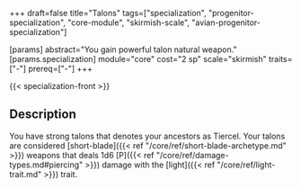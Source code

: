 +++
draft=false
title="Talons"
tags=["specialization", "progenitor-specialization", "core-module", "skirmish-scale", "avian-progenitor-specialization"]

[params]
  abstract="You gain powerful talon natural weapon."
  [params.specialization]
    module="core"
    cost="2 sp"
    scale="skirmish"
    traits=["-"]
    prereq=["-"]
+++

{{< specialization-front >}}

## Description

You have strong talons that denotes your ancestors as Tiercel. Your talons are considered [short-blade]({{< ref "/core/ref/short-blade-archetype.md" >}}) weapons that deals 1d6 [P]({{< ref "/core/ref/damage-types.md#piercing" >}}) damage with the [light]({{< ref "/core/ref/light-trait.md" >}}) trait.

